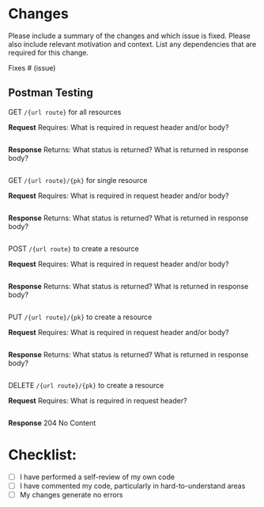 # Changes

Please include a summary of the changes and which issue is fixed. Please also include relevant motivation and context. List any dependencies that are required for this change.

Fixes # (issue)

## Postman Testing
GET `/{url route}` for all resources

**Request**
Requires: What is required in request header and/or body?
```json
```

**Response**
Returns: What status is returned? What is returned in response body?
```json
```

GET `/{url route}/{pk}` for single resource

**Request**
Requires: What is required in request header and/or body?
```json
```

**Response**
Returns: What status is returned? What is returned in response body?
```json
```

POST `/{url route}` to create a resource

**Request**
Requires: What is required in request header and/or body?
```json
```

**Response**
Returns: What status is returned? What is returned in response body?
```json
```

PUT `/{url route}/{pk}` to create a resource

**Request**
Requires: What is required in request header and/or body?
```json
```

**Response**
Returns: What status is returned? What is returned in response body?
```json
```

DELETE `/{url route}/{pk}` to create a resource

**Request**
Requires: What is required in request header?
```json
```

**Response**
204 No Content

# Checklist:

- [ ] I have performed a self-review of my own code
- [ ] I have commented my code, particularly in hard-to-understand areas
- [ ] My changes generate no errors